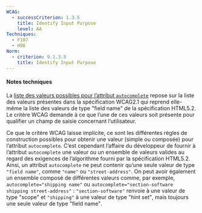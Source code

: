 ```yaml
---
WCAG:
  - successCriterion: 1.3.5
    title: Identify Input Purpose
    level: AA
Techniques:
  - F107
  - H98
Norm:
  - criterion: 9.1.3.5
    title: Identify Input Purpose
---
```


#### Notes techniques

La [liste des valeurs possibles pour l’attribut `autocomplete`](#liste-des-valeurs-possibles-pour-l-attribut-autocomplete) repose sur la liste des valeurs présentes dans la spécification WCAG2.1 qui reprend elle-même la liste des valeurs de type "field name" de la spécification HTML5.2. Le critère WCAG demande à ce que l’une de ces valeurs soit présente pour qualifier un champ de saisie concernant l’utilisateur.

Ce que le critère WCAG laisse implicite, ce sont les différentes règles de construction possibles pour obtenir une valeur (simple ou composée) pour l’attribut `autocomplete`. C’est cependant l’affaire du développeur de fournir à l’attribut `autocomplete` une valeur ou un ensemble de valeurs valides au regard des exigences de l’algorithme fourni par la spécification HTML5.2. Ainsi, un attribut `autocomplete` ne peut contenir qu’une seule valeur de type `"field name"`, comme `"name"` ou `"street-address"`. On peut avoir également un ensemble composé de différentes valeurs comme, par exemple, `autocomplete="shipping name"` ou `autocomplete="section-software shipping street-address"` : `"section-software"` renvoie à une valeur de type <span lang="en">"scope"</span> et `"shipping"` à une valeur de type <span lang="en">"hint set"</span>, mais toujours une seule valeur de type <span lang="en">"field name"</span>.
